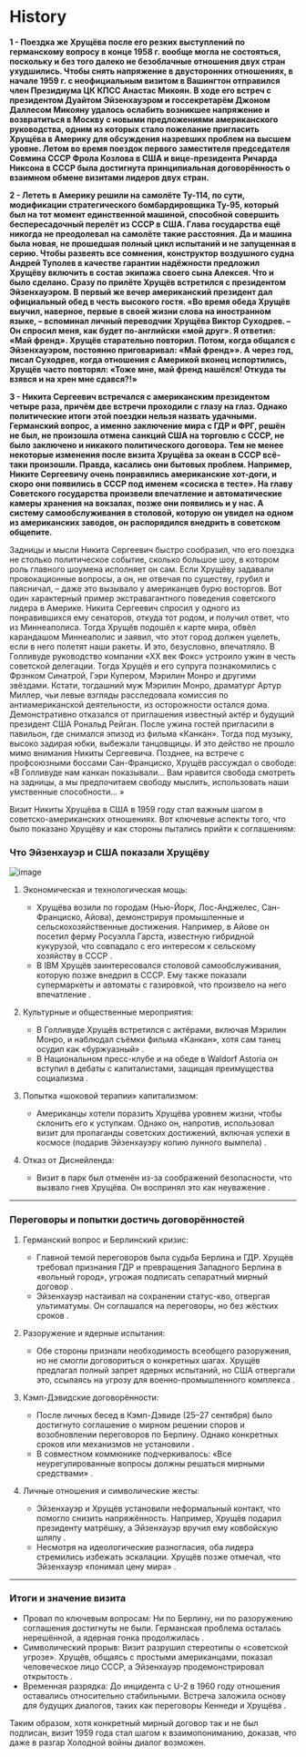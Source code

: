 # History


**1 - Поездка же Хрущёва после его резких выступлений по германскому вопросу в конце 1958 г. вообще могла не состояться, поскольку и без того далеко не безоблачные отношения двух стран ухудшились. Чтобы снять напряжение в двусторонних отношениях, в начале 1959 г. с неофициальным визитом в Вашингтон отправился член Президиума ЦК КПСС Анастас Микоян. В ходе его встреч с президентом Дуайтом Эйзенхауэром и госсекретарём Джоном Даллесом Микояну удалось ослабить возникшее напряжение и возвратиться в Москву с новыми предложениями американского руководства, одним из которых стало пожелание пригласить Хрущёва в Америку для обсуждения назревших проблем на высшем уровне. Летом во время поездок первого заместителя председателя Совмина СССР Фрола Козлова в США и вице-президента Ричарда Никсона в СССР была достигнута принципиальная договорённость о взаимном обмене визитами лидеров двух стран.**


**2 - Лететь в Америку решили на самолёте Ту-114, по сути, модификации стратегического бомбардировщика Ту-95, который был на тот момент единст­венной машиной, способной совершить беспересадочный перелёт из СССР в США. Глава государства ещё никогда не преодолевал на самолёте такие расстояния. Да и машина была новая, не прошедшая полный цикл испытаний и не запущенная в серию. Чтобы развеять все сомнения, конструктор воздушного судна Андрей Туполев в качестве гарантии надёжности предложил Хрущёву включить в состав экипажа своего сына Алексея. Что и было сделано.
Сразу по прилёте Хрущёв встретился с президентом Эйзенхауэром. В первый же вечер американский президент дал официальный обед в честь высокого гостя. «Во время обеда Хрущёв выучил, наверное, первые в своей жизни слова на иностранном языке, – вспоминал личный переводчик Хрущёва Виктор Суходрев. – Он спросил меня, как будет по-английски «мой друг». Я ответил: «Май френд». Хрущёв старательно повторил. Потом, когда общался с Эйзенхауэром, постоянно приговаривал: «Май френд»». А через год, писал Суходрев, когда отношения с Америкой вконец испортились, Хрущёв часто повторял: «Тоже мне, май френд нашёлся! Откуда ты взявся и на хрен мне сдався?!»**


**3 - Никита Сергеевич встречался с американским президентом четыре раза, причём две встречи проходили с глазу на глаз. Однако политические итоги этой поездки нельзя назвать удачными. Германский вопрос, а именно заключение мира с ГДР и ФРГ, решён не был, не произошла отмена санкций США на торговлю с СССР, не было заключено и никакого политического договора. Тем не менее некоторые изменения после визита Хрущёва за океан в СССР всё-таки произошли. Правда, касались они бытовых проблем. Например, Никите Сергеевичу очень понравились американские хот-доги, и скоро они появились в СССР под именем «сосиска в тесте». На главу Советского государства произвели впечатление и автоматические камеры хранения на вокзалах, позже они появились и у нас. А систему самообслуживания в столовой, которую он увидел на одном из американских заводов, он распорядился внедрить в советском общепите.**


Задницы и мысли
Никита Сергеевич быстро сообразил, что его поездка не столько политическое событие, сколько большое шоу, в котором роль главного шоумена исполняет он сам. Если Хрущёву задавали провокационные вопросы, а он, не отвечая по суще­ству, грубил и паясничал, – даже это вызывало у американцев бурю восторгов. Вот один характерный пример экстравагантного поведения советского лидера в Америке. Никита Сергеевич спросил у одного из понравившихся ему сенаторов, откуда тот родом, и получил ответ, что из Миннеаполиса. Тогда Хрущёв подошёл к карте мира, обвёл карандашом Миннеаполис и заявил, что этот город должен уцелеть, если в него полетят наши ракеты. И это, безусловно, впечатляло.
В Голливуде руководство компании «XX век Фокс» устроило ужин в честь советской делегации. Тогда Хрущёв и его супруга познакомились с Фрэнком Синатрой, Гэри Купером, Мэрилин Монро и другими звёздами. Кстати, тогдашний муж Мэрилин Монро, драматург Артур Миллер, чьи левые взгляды расследовала комиссия по антиамериканской деятельности, из осторожности остался дома. Демонстративно отказался от приглашения известный актёр и будущий президент США Рональд Рейган. После ужина гостей пригласили в павильон, где снимался эпизод из фильма «Канкан». Тогда под музыку, высоко задирая юбки, выбежали танцовщицы. И это действо не прошло мимо внимания Никиты Сергеевича. Позднее, на встрече с профсоюзными боссами Сан-Франциско, Хрущёв рассуждал о свободе: «В Голливуде нам канкан показывали... Вам нравится свобода смотреть на задницы, а мы предпочитаем свободу мыслить, использовать наши умственные способности... »


Визит Никиты Хрущёва в США в 1959 году стал важным шагом в советско-американских отношениях. Вот ключевые аспекты того, что было показано Хрущёву и как стороны пытались прийти к соглашениям:


### Что Эйзенхауэр и США показали Хрущёву 

![image](https://github.com/user-attachments/assets/c6a9c780-716d-4540-9447-49bbd7d51e31)

1. Экономическая и технологическая мощь:
   - Хрущёва возили по городам (Нью-Йорк, Лос-Анджелес, Сан-Франциско, Айова), демонстрируя промышленные и сельскохозяйственные достижения. Например, в Айове он посетил ферму Росуэлла Гарста, известную гибридной кукурузой, что совпадало с его интересом к сельскому хозяйству в СССР .
   - В IBM Хрущёв заинтересовался столовой самообслуживания, которую позже внедрил в СССР. Ему также показали супермаркеты и автоматы с газировкой, что произвело на него впечатление .

2. Культурные и общественные мероприятия:
   - В Голливуде Хрущёв встретился с актёрами, включая Мэрилин Монро, и наблюдал съёмки фильма «Канкан», хотя сам танец осудил как «буржуазный» .
   - В Национальном пресс-клубе и на обеде в Waldorf Astoria он вступил в дебаты с капиталистами, защищая преимущества социализма .

3. Попытка «шоковой терапии» капитализмом:
   - Американцы хотели поразить Хрущёва уровнем жизни, чтобы склонить его к уступкам. Однако он, напротив, использовал визит для пропаганды советских достижений, включая успехи в космосе (подарив Эйзенхауэру копию лунного вымпела) .

4. Отказ от Диснейленда:
   - Визит в парк был отменён из-за соображений безопасности, что вызвало гнев Хрущёва. Он воспринял это как неуважение .

---

### Переговоры и попытки достичь договорённостей
1. Германский вопрос и Берлинский кризис:
   - Главной темой переговоров была судьба Берлина и ГДР. Хрущёв требовал признания ГДР и превращения Западного Берлина в «вольный город», угрожая подписать сепаратный мирный договор .
   - Эйзенхауэр настаивал на сохранении статус-кво, отвергая ультиматумы. Он соглашался на переговоры, но без жёстких сроков .

2. Разоружение и ядерные испытания:
   - Обе стороны признали необходимость всеобщего разоружения, но не смогли договориться о конкретных шагах. Хрущёв предлагал полный запрет ядерных испытаний, но США отвергали это, ссылаясь на угрозу для военно-промышленного комплекса .

3. Кэмп-Дэвидские договорённости:
   - После личных бесед в Кэмп-Дэвиде (25–27 сентября) было достигнуто соглашение о мирном решении споров и возобновлении переговоров по Берлину. Однако конкретных сроков или механизмов не установили .
   - В совместном коммюнике подчеркивалось: «Все неурегулированные вопросы должны решаться мирными средствами» .

4. Личные отношения и символические жесты:
   - Эйзенхауэр и Хрущёв установили неформальный контакт, что помогло снизить напряжённость. Например, Хрущёв подарил президенту матрёшку, а Эйзенхауэр вручил ему ковбойскую шляпу .
   - Несмотря на идеологические разногласия, оба лидера стремились избежать эскалации. Хрущёв позже отмечал, что Эйзенхауэр «понимал цену мира» .

---

### Итоги и значение визита
- Провал по ключевым вопросам: Ни по Берлину, ни по разоружению соглашения достигнуты не были. Германская проблема осталась нерешённой, а ядерная гонка продолжилась .
- Символический прорыв: Визит разрушил стереотипы о «советской угрозе». Хрущёв, общаясь с простыми американцами, показал человеческое лицо СССР, а Эйзенхауэр продемонстрировал открытость .
- Временная разрядка: До инцидента с U-2 в 1960 году отношения оставались относительно стабильными. Встреча заложила основу для будущих диалогов, таких как переговоры Кеннеди и Хрущёва .

Таким образом, хотя конкретный мирный договор так и не был подписан, визит 1959 года стал шагом к взаимопониманию, доказав, что даже в разгар Холодной войны диалог возможен.
